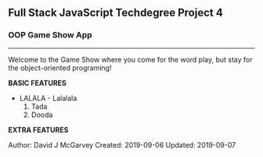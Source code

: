 Full Stack JavaScript Techdegree Project 4
-----------------------------------------
###         OOP Game Show App         ###
-----------------------------------------

Welcome to the Game Show where you come for the word play, but stay for the
object-oriented programing!


**BASIC FEATURES**
- LALALA - Lalalala
  1. Tada
  2. Dooda

**EXTRA FEATURES**



Author: David J McGarvey
Created: 2019-09-06
Updated: 2019-09-07
